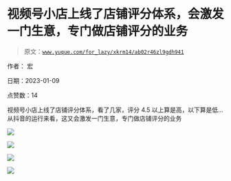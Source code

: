 # 视频号小店上线了店铺评分体系，会激发一门生意，专门做店铺评分的业务

> 原文：[`www.yuque.com/for_lazy/xkrm14/ab02r46zl9gdh941`](https://www.yuque.com/for_lazy/xkrm14/ab02r46zl9gdh941)

作者： 宏 

日期：2023-01-09 

点赞数：14 

视频号小店上线了店铺评分体系，看了几家，评分 4.5 以上算是高，以下算是低…从抖音的运行来看，这又会激发一门生意，专门做店铺评分的业务 

![](img/303c82cfb5638fa8803c469b5c655242.png) 

![](img/61303a7166ef8d45ff376559c753070a.png)  

![](img/0c5bb381435981adaf62a5c2d3d6ea90.png) 

![](img/f4be815796833456da87e38c6ce7243a.png) 


